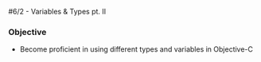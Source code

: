 #6/2 - Variables & Types pt. II

### Objective

* Become proficient in using different types and variables in Objective-C

